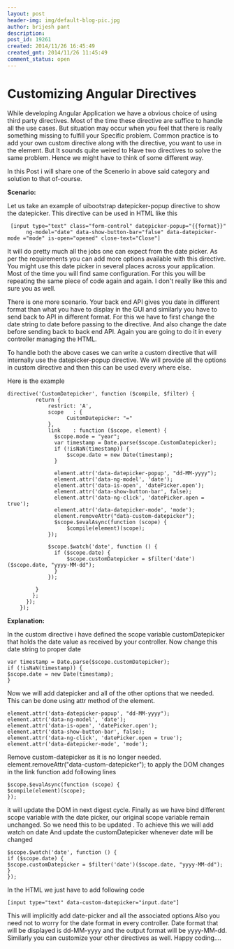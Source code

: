 ```yaml
---
layout: post
header-img: img/default-blog-pic.jpg
author: brijesh pant
description: 
post_id: 19261
created: 2014/11/26 16:45:49
created_gmt: 2014/11/26 11:45:49
comment_status: open
---
```


# Customizing Angular Directives

While developing Angular Application we have a obvious choice of using third party directives. Most of the time these directive are suffice to handle all the use cases. But situation may occur when you feel that there is really something missing to fulfill your Specific problem. Common practice is to add your own custom directive along with the directive, you want to use in the element. But It sounds quite weired to Have two directives to solve the same problem. Hence we might have to think of some different way.

In this Post i will share one of the Scenerio in above said category and solution to that of-course.

**Scenario:**

Let us take an example of uibootstrap datepicker-popup directive to show the datepicker. This directive can be used in HTML like this
    
    
     [input type="text" class="form-control" datepicker-popup="{{format}}" 
          ng-model="date" data-show-button-bar="false" data-datepicker-mode ="mode" is-open="opened" close-text="Close"]
    

It will do pretty much all the jobs one can expect from the date picker. As per the requirements you can add more options available with this directive. You might use this date picker in several places across your application. Most of the time you will find same configuration. For this you will be repeating the same piece of code again and again. I don't really like this and sure you as well.

There is one more scenario. Your back end API gives you date in different format than what you have to display in the GUI and similarly you have to send back to API in different format. For this we have to first change the date string to date before passing to the directive. And also change the date before sending back to back end API. Again you are going to do it in every controller managing the HTML.

To handle both the above cases we can write a custom directive that will internally use the datepicker-popup directive. We will provide all the options in custom directive and then this can be used every where else.

Here is the example
    
    
    directive('CustomDatepicker', function ($compile, $filter) {
             return {
                 restrict: 'A',
                 scope   : {
                       CustomDatepicker: "="
                 },
                 link    : function ($scope, element) {
                   $scope.mode = "year";
                   var timestamp = Date.parse($scope.CustomDatepicker);
                   if (!isNaN(timestamp)) {
                       $scope.date = new Date(timestamp);
                   }
    
                   element.attr('data-datepicker-popup', "dd-MM-yyyy");
                   element.attr('data-ng-model', 'date');
                   element.attr('data-is-open', 'datePicker.open');
                   element.attr('data-show-button-bar', false);
                   element.attr('data-ng-click', 'datePicker.open = true');
                   element.attr('data-datepicker-mode', 'mode');
                   element.removeAttr("data-custom-datepicker");
                   $scope.$evalAsync(function (scope) {
                       $compile(element)(scope);
                 });
    
                 $scope.$watch('date', function () {
                   if ($scope.date) {
                       $scope.customDatepicker = $filter('date')($scope.date, "yyyy-MM-dd");
                   }
                 });
    
             }
            };
          });
        });
    
    

  


**Explanation:**

In the custom directive i have defined the scope variable customDatepicker that holds the date value as received by your controller. Now change this date string to proper date 
    
    
    var timestamp = Date.parse($scope.customDatepicker);
    if (!isNaN(timestamp)) {
    $scope.date = new Date(timestamp);
    }

Now we will add datepicker and all of the other options that we needed. This can be done using attr method of the element. 
    
    
    
    element.attr('data-datepicker-popup', "dd-MM-yyyy");
    element.attr('data-ng-model', 'date');
    element.attr('data-is-open', 'datePicker.open');
    element.attr('data-show-button-bar', false);
    element.attr('data-ng-click', 'datePicker.open = true');
    element.attr('data-datepicker-mode', 'mode');

Remove custom-datepicker as it is no longer needed. element.removeAttr("data-custom-datepicker"); to apply the DOM changes in the link function add following lines 
    
    
    $scope.$evalAsync(function (scope) {
    $compile(element)(scope);
    });
    

it will update the DOM in next digest cycle. Finally as we have bind different scope variable with the date picker, our original scope variable remain unchanged. So we need this to be updated . To achieve this we will add watch on date And update the customDatepicker whenever date will be changed 
    
    
    $scope.$watch('date', function () {
    if ($scope.date) {
    $scope.customDatepicker = $filter('date')($scope.date, "yyyy-MM-dd");
    }
    });

In the HTML we just have to add following code 
    
    
    [input type="text" data-custom-datepicker="input.date"]
    

This will implicitly add date-picker and all the associated options.Also you need not to worry for the date format in every controller. Date format that will be displayed is dd-MM-yyyy and the output format will be yyyy-MM-dd. Similarly you can customize your other directives as well. Happy coding....